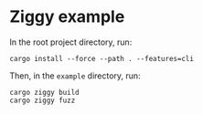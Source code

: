 # Ziggy example

In the root project directory, run:
```
cargo install --force --path . --features=cli
```

Then, in the `example` directory, run:
```
cargo ziggy build
cargo ziggy fuzz
```
